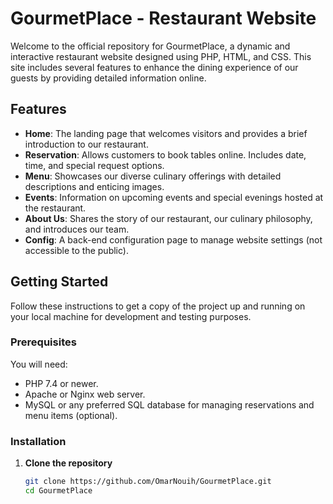 # GourmetPlace - Restaurant Website

Welcome to the official repository for GourmetPlace, a dynamic and interactive restaurant website designed using PHP, HTML, and CSS. This site includes several features to enhance the dining experience of our guests by providing detailed information online.

## Features

- **Home**: The landing page that welcomes visitors and provides a brief introduction to our restaurant.
- **Reservation**: Allows customers to book tables online. Includes date, time, and special request options.
- **Menu**: Showcases our diverse culinary offerings with detailed descriptions and enticing images.
- **Events**: Information on upcoming events and special evenings hosted at the restaurant.
- **About Us**: Shares the story of our restaurant, our culinary philosophy, and introduces our team.
- **Config**: A back-end configuration page to manage website settings (not accessible to the public).

## Getting Started

Follow these instructions to get a copy of the project up and running on your local machine for development and testing purposes.

### Prerequisites

You will need:
- PHP 7.4 or newer.
- Apache or Nginx web server.
- MySQL or any preferred SQL database for managing reservations and menu items (optional).

### Installation

1. **Clone the repository**
   ```bash
   git clone https://github.com/OmarNouih/GourmetPlace.git
   cd GourmetPlace
